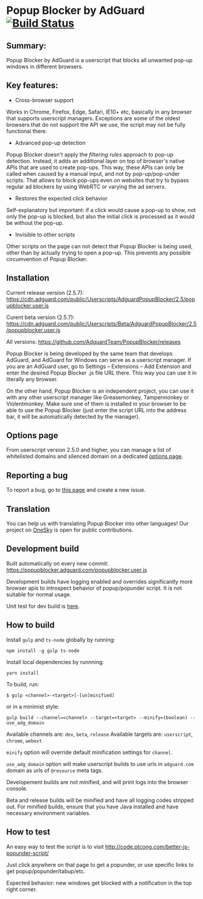 # Popup Blocker by AdGuard [![Build Status](https://travis-ci.org/AdguardTeam/PopupBlocker.svg?branch=master)](https://travis-ci.org/AdguardTeam/PopupBlocker)
## Summary: 

Popup Blocker by AdGuard is a userscript that blocks all unwanted pop-up windows in different browsers.

## Key features:

 * Cross-browser support

Works in Chrome, Firefox, Edge, Safari, IE10+ etc, basically in any browser that supports userscript managers. Exceptions are some of the oldest browsers that do not support the API we use, the script may not be fully functional there.
		
 * Advanced pop-up detection

Popup Blocker doesn't apply the *filtering rules* approach to pop-up detection. Instead, it adds an additional layer on top of browser's native APIs that are used to create pop-ups. This way, these APIs can only be called when caused by a manual input, and not by pop-up/pop-under scripts. That allows to block pop-ups even on websites that try to bypass regular ad blockers by using WebRTC or varying the ad servers.
 
 * Restores the expected click behavior

Self-explanatory but important: if a click would cause a pop-up to show, not only the pop-up is blocked, but also the initial click is processed as it would be without the pop-up.
 
 * Invisible to other scripts

Other scripts on the page can not detect that Popup Blocker is being used, other than by actually trying to open a pop-up. This prevents any possible circumvention of Popup Blocker.
		
## Installation

Current release version (2.5.7): https://cdn.adguard.com/public/Userscripts/AdguardPopupBlocker/2.5/popupblocker.user.js

Curent beta version (2.5.7): https://cdn.adguard.com/public/Userscripts/Beta/AdguardPopupBlocker/2.5/popupblocker.user.js

All versions: https://github.com/AdguardTeam/PopupBlocker/releases

Popup Blocker is being developed by the same team that develops AdGuard, and AdGuard for Windows can serve as a userscript manager. If you are an AdGuard user, go to Settings – Extensions – Add Extension and enter the desired Popup Blocker .js file URL there. This way you can use it in literally any browser.

On the other hand, Popup Blocker is an independent project, you can use it with any other userscript manager like Greasemonkey, Tampermonkey or Violentmonkey. Make sure one of them is installed in your browser to be able to use the Popup Blocker (just enter the script URL into the address bar, it will be automatically detected by the manager).

## Options page

From userscript version 2.5.0 and higher, you can manage a list of whitelisted domains and silenced domain on a dedicated [options page](https://popupblocker.adguard.com/options.html).

## Reporting a bug

To report a bug, go to [this page](https://github.com/AdguardTeam/PopupBlocker/issues) and create a new issue.
		
## Translation	

You can help us with translating Popup Blocker into other languages! Our project on [OneSky](https://adguard.oneskyapp.com/collaboration/project?id=124184) is open for public contributions.

## Development build

Built automatically on every new commit:
https://popupblocker.adguard.com/popupblocker.user.js

Development builds have logging enabled and overrides significantly more browser apis to introspect behavior of popup/popunder script. It is not suitable for normal usage.

Unit test for dev build is [here](https://popupblocker.adguard.com/test/).

## How to build

Install `gulp` and `ts-node` globally by running:
```
npm install -g gulp ts-node
```
Install local dependencies by runnning:
```
yarn install
```

To build, run:
```
$ gulp <channel>-<target>[-[un]minified]
```
or in a minimist style:
```
gulp build --channel=<channel> --target=<target> --minify=(boolean) --use_adg_domain
```
Available channels are: `dev`, `beta`, `release`
Available targets are: `userscript`, `chrome`, `webext`

`minify` option will override default minification settings for `channel`.

`use_adg_domain` option will make userscript builds to use urls in `adguard.com` domain as urls of `@resource` meta tags.

Developement builds are not minified, and will print logs into the browser console.

Beta and release builds will be minified and have all logging codes stripped out.
For minified builds, ensure that you have Java installed and have necessary environment variables.

## How to test

An easy way to test the script is to visit http://code.ptcong.com/better-js-popunder-script/

Just click anywhere on that page to get a popunder, or use specific links to get popup/popunder/tabup/etc.

Expected behavior: new windows get blocked with a notification in the top right corner. 
